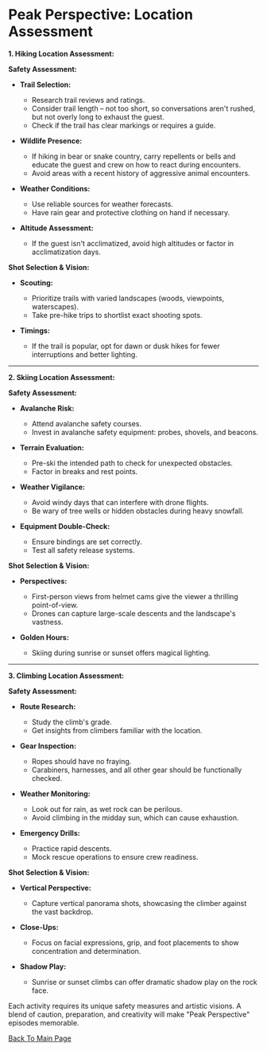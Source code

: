 #  Peak Perspective: Location Assessment 

**1. Hiking Location Assessment:**

**Safety Assessment:**

- **Trail Selection:**
  * Research trail reviews and ratings.
  * Consider trail length – not too short, so conversations aren't rushed, but not overly long to exhaust the guest.
  * Check if the trail has clear markings or requires a guide.
  
- **Wildlife Presence:** 
  * If hiking in bear or snake country, carry repellents or bells and educate the guest and crew on how to react during encounters.
  * Avoid areas with a recent history of aggressive animal encounters.
  
- **Weather Conditions:**
  * Use reliable sources for weather forecasts.
  * Have rain gear and protective clothing on hand if necessary.
  
- **Altitude Assessment:** 
  * If the guest isn't acclimatized, avoid high altitudes or factor in acclimatization days.

**Shot Selection & Vision:**

- **Scouting:** 
  * Prioritize trails with varied landscapes (woods, viewpoints, waterscapes).
  * Take pre-hike trips to shortlist exact shooting spots.
  
- **Timings:** 
  * If the trail is popular, opt for dawn or dusk hikes for fewer interruptions and better lighting.

---

**2. Skiing Location Assessment:**

**Safety Assessment:**

- **Avalanche Risk:**
  * Attend avalanche safety courses.
  * Invest in avalanche safety equipment: probes, shovels, and beacons.
  
- **Terrain Evaluation:**
  * Pre-ski the intended path to check for unexpected obstacles.
  * Factor in breaks and rest points.
  
- **Weather Vigilance:**
  * Avoid windy days that can interfere with drone flights.
  * Be wary of tree wells or hidden obstacles during heavy snowfall.
  
- **Equipment Double-Check:** 
  * Ensure bindings are set correctly.
  * Test all safety release systems.

**Shot Selection & Vision:**

- **Perspectives:** 
  * First-person views from helmet cams give the viewer a thrilling point-of-view.
  * Drones can capture large-scale descents and the landscape's vastness.
  
- **Golden Hours:** 
  * Skiing during sunrise or sunset offers magical lighting.

---

**3. Climbing Location Assessment:**

**Safety Assessment:**

- **Route Research:** 
  * Study the climb's grade.
  * Get insights from climbers familiar with the location.
  
- **Gear Inspection:**
  * Ropes should have no fraying.
  * Carabiners, harnesses, and all other gear should be functionally checked.
  
- **Weather Monitoring:**
  * Look out for rain, as wet rock can be perilous.
  * Avoid climbing in the midday sun, which can cause exhaustion.
  
- **Emergency Drills:** 
  * Practice rapid descents.
  * Mock rescue operations to ensure crew readiness.

**Shot Selection & Vision:**

- **Vertical Perspective:** 
  * Capture vertical panorama shots, showcasing the climber against the vast backdrop.
  
- **Close-Ups:** 
  * Focus on facial expressions, grip, and foot placements to show concentration and determination.
  
- **Shadow Play:** 
  * Sunrise or sunset climbs can offer dramatic shadow play on the rock face.

Each activity requires its unique safety measures and artistic visions. A blend of caution, preparation, and creativity will make "Peak Perspective" episodes memorable.

[Back To Main Page](/README.md)

